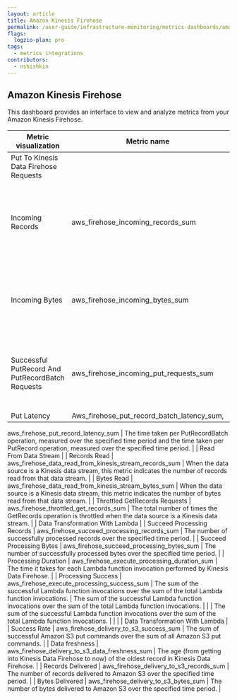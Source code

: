 ```yaml
---
layout: article
title: Amazon Kinesis Firehose
permalink: /user-guide/infrastructure-monitoring/metrics-dashboards/amazon-firehose.html 
flags:
  logzio-plan: pro
tags:
  - metrics integrations
contributors:
  - nshishkin
---
```


## Amazon Kinesis Firehose

This dashboard provides an interface to view and analyze metrics from your Amazon Kinesis Firehose.

| Metric visualization                                                                                         | Metric name                                                                                | Description                                                                                                                                                                         |
| ------------------------------------------------------------------------------------------------------------ | ------------------------------------------------------------------------------------------ | ----------------------------------------------------------------------------------------------------------------------------------------------------------------------------------- |
| Put To Kinesis Data Firehose Requests                                                                |
| Incoming Records                                                                                             | aws\_firehose\_incoming\_records\_sum                                                      | The number of records ingested successfully into the delivery stream over the specified time period after throttling.                                                |
| Incoming Bytes                                                                                               | aws\_firehose\_incoming\_bytes\_sum                                                        | The number of bytes ingested successfully into the delivery stream over the specified time period after throttling.  |
| Successful PutRecord And PutRecordBatch Requests                                                             | aws\_firehose\_incoming\_put\_requests\_sum                                                | The number of successful PutRecord and PutRecordBatch requests over the specified period of time after throttling.  |
| Put Latency                                                                                                  | Aws\_firehose\_put\_record\_batch\_latency\_sum,

aws\_firehose\_put\_record\_latency\_sum | The time taken per PutRecordBatch operation, measured over the specified time period and the time taken per PutRecord operation, measured over the specified time period. |
| Read From Data Stream                                                                                        |
| Records Read                                                                                                 | aws\_firehose\_data\_read\_from\_kinesis\_stream\_records\_sum                             | When the data source is a Kinesis data stream, this metric indicates the number of records read from that data stream.                                                              |
| Bytes Read                                                                                                   | aws\_firehose\_data\_read\_from\_kinesis\_stream\_bytes\_sum                               | When the data source is a Kinesis data stream, this metric indicates the number of bytes read from that data stream.                                                                |
| Throttled GetRecords Requests                                                                                | aws\_firehose\_throttled\_get\_records\_sum                                                | The total number of times the GetRecords operation is throttled when the data source is a Kinesis data stream.                                                                      |
| Data Transformation With Lambda                                                                              |
| Succeed Processing Records                                                                                   | aws\_firehose\_succeed\_processing\_records\_sum                                           | The number of successfully processed records over the specified time period.                                           |
| Succeed Processing Bytes                                                                                     | aws\_firehose\_succeed\_processing\_bytes\_sum                                             | The number of successfully processed bytes over the specified time period.                                                      |
| Processing Duration                                                                                          | aws\_firehose\_execute\_processing\_duration\_sum                                          | The time it takes for each Lambda function invocation performed by Kinesis Data Firehose.                                                |
| Processing Success                                                                                           | aws\_firehose\_execute\_processing\_success\_sum                                           | The sum of the successful Lambda function invocations over the sum of the total Lambda function invocations. | The sum of the successful Lambda function invocations over the sum of the total Lambda function invocations. |  |
| The sum of the successful Lambda function invocations over the sum of the total Lambda function invocations. |
|                                                                                                              |
| Data Transformation With Lambda                                                  |
| Success Rate                                                                                                 | aws\_firehose\_delivery\_to\_s3\_success\_sum                                              | The sum of successful Amazon S3 put commands over the sum of all Amazon S3 put commands.                                                                                            |
| Data freshness                                                                                               | aws\_firehose\_delivery\_to\_s3\_data\_freshness\_sum                                      | The age (from getting into Kinesis Data Firehose to now) of the oldest record in Kinesis Data Firehose.                                                                             |
| Records Delivered                                                                                            | aws\_firehose\_delivery\_to\_s3\_records\_sum                                              | The number of records delivered to Amazon S3 over the specified time period.                                                                                                        |
| Bytes Delivered                                                                                              | aws\_firehose\_delivery\_to\_s3\_bytes\_sum                                                | The number of bytes delivered to Amazon S3 over the specified time period.                                                                                                          |